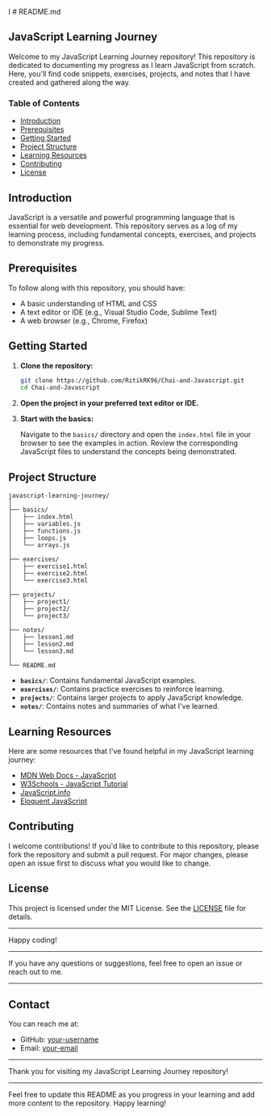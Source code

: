 I # README.md

## JavaScript Learning Journey

Welcome to my JavaScript Learning Journey repository! This repository is dedicated to documenting my progress as I learn JavaScript from scratch. Here, you'll find code snippets, exercises, projects, and notes that I have created and gathered along the way.

### Table of Contents

- [Introduction](#introduction)
- [Prerequisites](#prerequisites)
- [Getting Started](#getting-started)
- [Project Structure](#project-structure)
- [Learning Resources](#learning-resources)
- [Contributing](#contributing)
- [License](#license)

## Introduction

JavaScript is a versatile and powerful programming language that is essential for web development. This repository serves as a log of my learning process, including fundamental concepts, exercises, and projects to demonstrate my progress.

## Prerequisites

To follow along with this repository, you should have:

- A basic understanding of HTML and CSS
- A text editor or IDE (e.g., Visual Studio Code, Sublime Text)
- A web browser (e.g., Chrome, Firefox)

## Getting Started

1. **Clone the repository:**

    ```bash
    git clone https://github.com/RitikRK96/Chai-and-Javascript.git
    cd Chai-and-Javascript
    ```

2. **Open the project in your preferred text editor or IDE.**

3. **Start with the basics:**

    Navigate to the `basics/` directory and open the `index.html` file in your browser to see the examples in action. Review the corresponding JavaScript files to understand the concepts being demonstrated.

## Project Structure

```
javascript-learning-journey/
│
├── basics/
│   ├── index.html
│   ├── variables.js
│   ├── functions.js
│   ├── loops.js
│   └── arrays.js
│
├── exercises/
│   ├── exercise1.html
│   ├── exercise2.html
│   └── exercise3.html
│
├── projects/
│   ├── project1/
│   ├── project2/
│   └── project3/
│
├── notes/
│   ├── lesson1.md
│   ├── lesson2.md
│   └── lesson3.md
│
└── README.md
```

- **`basics/`**: Contains fundamental JavaScript examples.
- **`exercises/`**: Contains practice exercises to reinforce learning.
- **`projects/`**: Contains larger projects to apply JavaScript knowledge.
- **`notes/`**: Contains notes and summaries of what I've learned.

## Learning Resources

Here are some resources that I've found helpful in my JavaScript learning journey:

- [MDN Web Docs - JavaScript](https://developer.mozilla.org/en-US/docs/Web/JavaScript)
- [W3Schools - JavaScript Tutorial](https://www.w3schools.com/js/)
- [JavaScript.info](https://javascript.info/)
- [Eloquent JavaScript](https://eloquentjavascript.net/)

## Contributing

I welcome contributions! If you'd like to contribute to this repository, please fork the repository and submit a pull request. For major changes, please open an issue first to discuss what you would like to change.

## License

This project is licensed under the MIT License. See the [LICENSE](LICENSE) file for details.

---

Happy coding!

---

If you have any questions or suggestions, feel free to open an issue or reach out to me.

---

## Contact

You can reach me at: 
- GitHub: [your-username](https://github.com/ritikrk96)
- Email: [your-email](ritikkumar9525586511@gmail.com)

---

Thank you for visiting my JavaScript Learning Journey repository!

---

Feel free to update this README as you progress in your learning and add more content to the repository. Happy learning!
